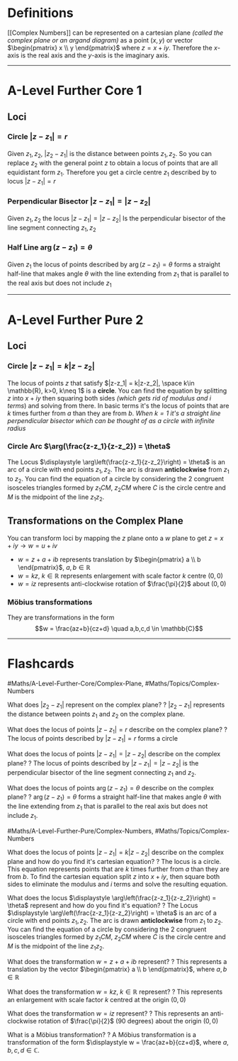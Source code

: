 # Definitions
[[Complex Numbers]] can be represented on a cartesian plane *(called the complex plane or an argand diagram)* as a point $(x, y)$ or vector $\begin{pmatrix} x \\ y \end{pmatrix}$ where $z=x+iy$. Therefore the $x$-axis is the real axis and the $y$-axis is the imaginary axis.

---
# A-Level Further Core 1

## Loci
### Circle  $\left|z-z_1\right|=r$
Given $z_1, z_2$,  $|z_2-z_1|$ is the distance between points $z_1, z_2$. So you can replace $z_2$ with the general point $z$ to obtain a locus of points that are all equidistant form $z_1$. Therefore you get a circle centre $z_1$ described by to locus $\left|z-z_1\right|=r$
### Perpendicular Bisector $\left|z-z_1\right|=\left|z-z_2\right|$
Given $z_1, z_2$ the locus $\left|z-z_1\right|=\left|z-z_2\right|$ Is the perpendicular bisector of the line segment connecting $z_1, z_2$
### Half Line $\arg \left(z-z_1\right)=\theta$ 
Given $z_1$ the locus of points described by $\arg \left(z-z_1\right)=\theta$ forms a straight half-line that makes angle $\theta$ with the line extending from $z_1$ that is parallel to the real axis but does not include $z_1$

---
# A-Level Further Pure 2
## Loci

### Circle $|z-z_1| = k|z-z_2|$ 
The locus of points $z$ that satisfy $|z-z_1| = k|z-z_2|, \space k\in \mathbb{R}, k>0, k\neq 1$ is a **circle**.
You can find the equation by splitting $z$ into $x+iy$ then squaring both sides *(which gets rid of modulus and $i$ terms*) and solving from there.
In basic terms it's the locus of points that are $k$ times further from $a$ than they are from $b$.
*When $k=1$ it's a straight line perpendicular bisector which can be thought of as a circle with infinite radius*

### Circle Arc $\arg(\frac{z-z_1}{z-z_2}) = \theta$
The Locus $\displaystyle \arg\left(\frac{z-z_1}{z-z_2}\right) = \theta$ is an arc of a circle with end points $z_1,z_2$. The arc is drawn **anticlockwise** from $z_1$ to $z_2$. You can find the equation of a circle by considering the 2 congruent isosceles triangles formed by $z_1CM$, $z_2CM$ where $C$ is the circle centre and $M$ is the midpoint of the line $z_1z_2$.

## Transformations on the Complex Plane
You can transform loci by mapping the $z$ plane onto a $w$ plane to get $z = x+iy \rightarrow w = u+iv$
- $w = z+a+ib$ represents translation by $\begin{pmatrix} a \\ b \end{pmatrix}$, $a,b \in \mathbb{R}$
- $w = kz$, $k\in \mathbb{R}$ represents enlargement with scale factor $k$ centre $(0,0)$
- $w = iz$ represents anti-clockwise rotation of $\frac{\pi}{2}$ about $(0,0)$
### Möbius transformations
They are transformations in the form $$w = \frac{az+b}{cz+d} \quad a,b,c,d \in \mathbb{C}$$

--- 
# Flashcards

#Maths/A-Level-Further-Core/Complex-Plane, #Maths/Topics/Complex-Numbers  

What does $|z_2-z_1|$ represent on the complex plane?
?
$|z_2-z_1|$ represents the distance between points $z_1$ and $z_2$ on the complex plane. <!--SR:!2024-12-22,4,270--> 

What does the locus of points $|z-z_1|=r$ describe on the complex plane?
?
The locus of points described by $|z-z_1|=r$ forms a circle <!--SR:!2024-12-22,4,270-->

What does the locus of points $|z-z_1|=|z-z_2|$ describe on the complex plane?
?
The locus of points described by $|z-z_1|=|z-z_2|$ is the perpendicular bisector of the line segment connecting $z_1$ and $z_2$. <!--SR:!2024-12-22,4,270--> 

What does the locus of points $\arg(z-z_1)=\theta$ describe on the complex plane?
?
 $\arg \left(z-z_1\right)=\theta$ forms a straight half-line that makes angle $\theta$ with the line extending from $z_1$ that is parallel to the real axis but does not include $z_1$. <!--SR:!2024-12-22,4,270-->

#Maths/A-Level-Further-Pure/Complex-Numbers, #Maths/Topics/Complex-Numbers

What does the locus of points $|z-z_1| = k|z-z_2|$ describe on the complex plane and how do you find it's cartesian equation?
?
The locus is a circle. This equation represents points that are $k$ times further from $a$ than they are from $b$. To find the cartesian equation split $z$ into $x+iy$, then square both sides to eliminate the modulus and $i$ terms and solve the resulting equation. 

What does the locus $\displaystyle \arg\left(\frac{z-z_1}{z-z_2}\right) = \theta$ represent and how do you find it's equation?
?
The Locus $\displaystyle \arg\left(\frac{z-z_1}{z-z_2}\right) = \theta$ is an arc of a circle with end points $z_1,z_2$. The arc is drawn **anticlockwise** from $z_1$ to $z_2$. You can find the equation of a circle by considering the 2 congruent isosceles triangles formed by $z_1CM$, $z_2CM$ where $C$ is the circle centre and $M$ is the midpoint of the line $z_1z_2$.

What does the transformation $w = z+a+ib$ represent?
?
This represents a translation by the vector $\begin{pmatrix} a \\ b \end{pmatrix}$, where $a,b \in \mathbb{R}$

What does the transformation $w = kz$, $k\in \mathbb{R}$ represent?
?
This represents an enlargement with scale factor $k$ centred at the origin $(0,0)$

What does the transformation $w = iz$ represent?
?
This represents an anti-clockwise rotation of $\frac{\pi}{2}$ (90 degrees) about the origin $(0,0)$

What is a Möbius transformation?
?
A Möbius transformation is a transformation of the form $\displaystyle w = \frac{az+b}{cz+d}$, where $a,b,c,d \in \mathbb{C}$.
